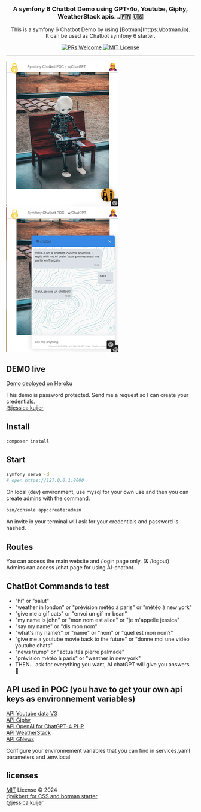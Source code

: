 <div align="center">
  <h3>A symfony 6 Chatbot Demo using GPT-4o, Youtube, Giphy, WeatherStack apis...🇫🇷 🇺🇸</h3>
  <p>This is a symfony 6 Chatbot Demo by using [Botman](https://botman.io). <br>
  It can be used as Chatbot symfony 6 starter.</p>
  <p>
    <a href="#">
      <img src="https://img.shields.io/badge/PRs-Welcome-brightgreen.svg?style=flat-square" alt="PRs Welcome">
    </a>
    <a href="#">
      <img src="https://img.shields.io/badge/License-MIT-brightgreen.svg?style=flat-square" alt="MIT License">
    </a>
  </p>
</div>

---
![screenshot1](/public/images/screenshot1.png?raw=true "chatbot 1")
![screenshot1](/public/images/screenshot2.png?raw=true "chatbot 2")

## DEMO live

[Demo deployed on Heroku](https://ai-chatbot.herokuapp.com)  

This demo is password protected. Send me a request so I can create your credentials.  
[@jessica kuijer](https://jessicakuijer.com)
## Install
```bash
composer install 
```
## Start
```bash
symfony serve -d
# open https://127.0.0.1:8000
```
On local (dev) environment, use mysql for your own use and then you can create admins with the command:
```bash
bin/console app:create:admin
```  
An invite in your terminal will ask for your credentials and password is hashed.

## Routes
You can access the main website and /login page only. (& /logout)  
Admins can access /chat page for using AI-chatbot.
## ChatBot Commands to test

- "hi" or "salut"  
- "weather in london" or "prévision météo à paris" or "météo à new york"  
- "give me a gif cats" or "envoi un gif mr bean"  
- "my name is john" or "mon nom est alice" or "je m'appelle jessica"  
- "say my name" or "dis mon nom"  
- "what's my name?" or "name" or "nom" or "quel est mon nom?"   
- "give me a youtube movie back to the future" or "donne moi une vidéo youtube chats"  
- "news trump" or "actualités pierre palmade"
- "prévision météo à paris" or "weather in new york"
- THEN... ask for everything you want, AI chatGPT will give you answers.  🤖

## API used in POC (you have to get your own api keys as environnement variables)

[API Youtube data V3](https://developers.google.com/youtube/registering_an_application)  
[API Giphy](https://support.giphy.com/hc/en-us/articles/360020283431-Request-A-GIPHY-API-Key)  
[API OpenAI for ChatGPT-4 PHP](https://github.com/tectalichq/public-openai-client-php)  
[API WeatherStack](https://weatherstack.com/)  
[API GNews](https://gnews.io/)  

Configure your environnement variables that you can find in services.yaml parameters and .env.local   
## licenses

[MIT](./LICENSE) License © 2024  
[@vikbert for CSS and botman starter](https://vikbert.github.io)  
[@jessica kuijer](https://jessicakuijer.com)
